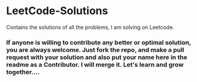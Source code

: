 # LeetCode-Solutions
Contains the solutions of all the problems, I am solving on Leetcode.

### If anyone is willing to contribute any better or optimal solution, you are always welcome. Just fork the repo, and make a pull request with your solution and also put your name here in the readme as a Contributor. I will merge it. Let's learn and grow together....
